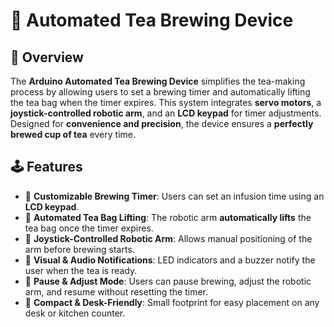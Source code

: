# 🍵 Automated Tea Brewing Device

## 📌 Overview
The **Arduino Automated Tea Brewing Device** simplifies the tea-making process by allowing users to set a brewing timer and automatically lifting the tea bag when the timer expires. This system integrates **servo motors**, a **joystick-controlled robotic arm**, and an **LCD keypad** for timer adjustments. Designed for **convenience and precision**, the device ensures a **perfectly brewed cup of tea** every time.

## 🕹️ Features
- 🔹 **Customizable Brewing Timer**: Users can set an infusion time using an **LCD keypad**.
- 🔹 **Automated Tea Bag Lifting**: The robotic arm **automatically lifts** the tea bag once the timer expires.
- 🔹 **Joystick-Controlled Robotic Arm**: Allows manual positioning of the arm before brewing starts.
- 🔹 **Visual & Audio Notifications**: LED indicators and a buzzer notify the user when the tea is ready.
- 🔹 **Pause & Adjust Mode**: Users can pause brewing, adjust the robotic arm, and resume without resetting the timer.
- 🔹 **Compact & Desk-Friendly**: Small footprint for easy placement on any desk or kitchen counter.

